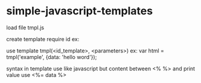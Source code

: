 # simple-javascript-templates
load file tmpl.js

create template require id ex: <script type="text/html" id="example"></script>

use template tmpl(\<id_template\>, \<parameters\>) ex: var html = tmpl('example', {data: 'hello word'});

syntax in template use like javascript but content between <% %> and print value use <%= data %>
